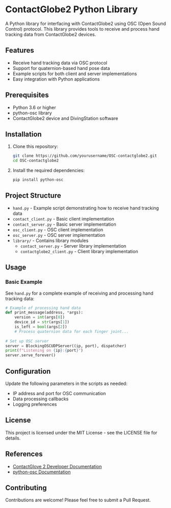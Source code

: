 # ContactGlobe2 Python Library

A Python library for interfacing with ContactGlobe2 using OSC (Open Sound Control) protocol. This library provides tools to receive and process hand tracking data from ContactGlobe2 devices.

## Features

- Receive hand tracking data via OSC protocol
- Support for quaternion-based hand pose data
- Example scripts for both client and server implementations
- Easy integration with Python applications

## Prerequisites

- Python 3.6 or higher
- python-osc library
- ContactGlobe2 device and DivingStation software

## Installation

1. Clone this repository:
   ```bash
   git clone https://github.com/yourusername/OSC-contactglobe2.git
   cd OSC-contactglobe2
   ```

2. Install the required dependencies:
   ```bash
   pip install python-osc
   ```

## Project Structure

- `hand.py` - Example script demonstrating how to receive hand tracking data
- `contact_client.py` - Basic client implementation
- `contact_server.py` - Basic server implementation
- `osc_client.py` - OSC client implementation
- `osc_server.py` - OSC server implementation
- `library/` - Contains library modules
  - `contact_server.py` - Server library implementation
  - `contactglobe2_client.py` - Client library implementation

## Usage

### Basic Example

See `hand.py` for a complete example of receiving and processing hand tracking data:

```python
# Example of processing hand data
def print_message(address, *args):
    version = int(args[0])
    device_id = str(args[1])
    is_left = bool(args[2])
    # Process quaternion data for each finger joint...
    
# Set up OSC server
server = BlockingOSCUDPServer((ip, port), dispatcher)
print(f"Listening on {ip}:{port}")
server.serve_forever()
```

## Configuration

Update the following parameters in the scripts as needed:
- IP address and port for OSC communication
- Data processing callbacks
- Logging preferences

## License

This project is licensed under the MIT License - see the LICENSE file for details.

## References

- [ContactGlove 2 Developer Documentation](https://docs.diver-x.jp/contact-glove-2-dev/cg2_protocolv1)
- [python-osc Documentation](https://python-osc.readthedocs.io/)

## Contributing

Contributions are welcome! Please feel free to submit a Pull Request.
